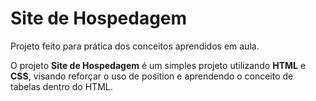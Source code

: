
# Site de Hospedagem

Projeto feito para prática dos conceitos aprendidos em aula. 

O projeto **Site de Hospedagem** é um simples projeto utilizando **HTML** e **CSS**, visando reforçar o uso de position e aprendendo o conceito de tabelas dentro do HTML.

